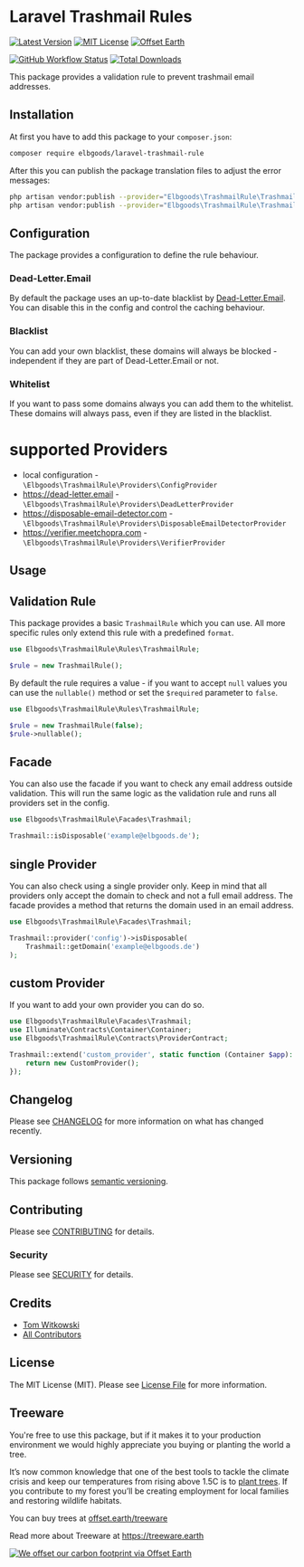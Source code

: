 # Laravel Trashmail Rules

[![Latest Version](http://img.shields.io/packagist/v/elbgoods/laravel-trashmail-rule.svg?label=Release&style=for-the-badge)](https://packagist.org/packages/elbgoods/laravel-trashmail-rule)
[![MIT License](https://img.shields.io/github/license/elbgoods/laravel-trashmail-rule.svg?label=License&color=blue&style=for-the-badge)](https://github.com/elbgoods/laravel-trashmail-rule/blob/master/LICENSE)
[![Offset Earth](https://img.shields.io/badge/Treeware-%F0%9F%8C%B3-green?style=for-the-badge&cacheSeconds=600)](https://plant.treeware.earth/freshbitsweb/laravel-cart-manager)

[![GitHub Workflow Status](https://img.shields.io/github/workflow/status/elbgoods/laravel-trashmail-rule/run-tests?label=tests&style=flat-square)](https://github.com/elbgoods/laravel-trashmail-rule/actions?query=workflow%3Arun-tests)
[![Total Downloads](https://img.shields.io/packagist/dt/elbgoods/laravel-trashmail-rule.svg?style=flat-square)](https://packagist.org/packages/elbgoods/laravel-trashmail-rule)

This package provides a validation rule to prevent trashmail email addresses.

## Installation

At first you have to add this package to your `composer.json`:

```bash
composer require elbgoods/laravel-trashmail-rule
```

After this you can publish the package translation files to adjust the error messages:

```bash
php artisan vendor:publish --provider="Elbgoods\TrashmailRule\TrashmailRuleServiceProvider" --tag=lang
php artisan vendor:publish --provider="Elbgoods\TrashmailRule\TrashmailRuleServiceProvider" --tag=config
```

## Configuration

The package provides a configuration to define the rule behaviour.

### Dead-Letter.Email

By default the package uses an up-to-date blacklist by [Dead-Letter.Email](https://www.dead-letter.email/). 
You can disable this in the config and control the caching behaviour.

### Blacklist

You can add your own blacklist, these domains will always be blocked - independent if they are part of Dead-Letter.Email or not.

### Whitelist

If you want to pass some domains always you can add them to the whitelist. These domains will always pass, even if they are listed in the blacklist.

# supported Providers

* local configuration - `\Elbgoods\TrashmailRule\Providers\ConfigProvider`
* https://dead-letter.email - `\Elbgoods\TrashmailRule\Providers\DeadLetterProvider`
* https://disposable-email-detector.com - `\Elbgoods\TrashmailRule\Providers\DisposableEmailDetectorProvider`
* https://verifier.meetchopra.com - `\Elbgoods\TrashmailRule\Providers\VerifierProvider`

## Usage

## Validation Rule

This package provides a basic `TrashmailRule` which you can use. All more specific rules only extend this rule with a predefined `format`.

```php
use Elbgoods\TrashmailRule\Rules\TrashmailRule;

$rule = new TrashmailRule();
```

By default the rule requires a value - if you want to accept `null` values you can use the `nullable()` method or set the `$required` parameter to `false`.

```php
use Elbgoods\TrashmailRule\Rules\TrashmailRule;

$rule = new TrashmailRule(false);
$rule->nullable();
```

## Facade

You can also use the facade if you want to check any email address outside validation.
This will run the same logic as the validation rule and runs all providers set in the config.

```php
use Elbgoods\TrashmailRule\Facades\Trashmail;

Trashmail::isDisposable('example@elbgoods.de');
```

## single Provider

You can also check using a single provider only. 
Keep in mind that all providers only accept the domain to check and not a full email address.
The facade provides a method that returns the domain used in an email address.

```php
use Elbgoods\TrashmailRule\Facades\Trashmail;

Trashmail::provider('config')->isDisposable(
    Trashmail::getDomain('example@elbgoods.de')
);
```

## custom Provider

If you want to add your own provider you can do so.

```php
use Elbgoods\TrashmailRule\Facades\Trashmail;
use Illuminate\Contracts\Container\Container;
use Elbgoods\TrashmailRule\Contracts\ProviderContract;

Trashmail::extend('custom_provider', static function (Container $app): ProviderContract {
    return new CustomProvider();
});
```

## Changelog

Please see [CHANGELOG](CHANGELOG.md) for more information on what has changed recently.

## Versioning

This package follows [semantic versioning](https://semver.org/).

## Contributing

Please see [CONTRIBUTING](CONTRIBUTING.md) for details.

### Security

Please see [SECURITY](SECURITY.md) for details.

## Credits

- [Tom Witkowski](https://github.com/Gummibeer)
- [All Contributors](https://github.com/elbgoods/laravel-trashmail-rule/graphs/contributors)

## License

The MIT License (MIT). Please see [License File](LICENSE) for more information.

## Treeware

You're free to use this package, but if it makes it to your production environment we would highly appreciate you buying or planting the world a tree.

It’s now common knowledge that one of the best tools to tackle the climate crisis and keep our temperatures from rising above 1.5C is to [plant trees](https://www.bbc.co.uk/news/science-environment-48870920). If you contribute to my forest you’ll be creating employment for local families and restoring wildlife habitats.

You can buy trees at [offset.earth/treeware](https://packagist.org/packages/elbgoods/laravel-trashmail-rule)

Read more about Treeware at https://treeware.earth

[![We offset our carbon footprint via Offset Earth](https://toolkit.offset.earth/carbonpositiveworkforce/badge/5e186e68516eb60018c5172b?black=true&landscape=true)](https://offset.earth/treeware)

